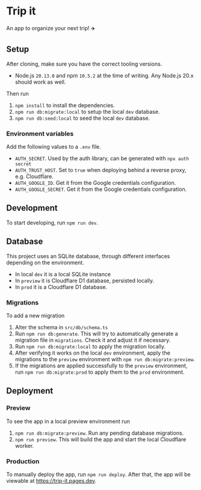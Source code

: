 # Trip it

An app to organize your next trip! ✈️

## Setup

After cloning, make sure you have the correct tooling versions.

-   Node.js `20.13.0` and npm `10.5.2` at the time of writing. Any Node.js 20.x should work as well.

Then run

1. `npm install` to install the dependencies.
2. `npm run db:migrate:local` to setup the local `dev` database.
3. `npm run db:seed:local` to seed the local `dev` database.

### Environment variables

Add the following values to a `.env` file.

-   `AUTH_SECRET`. Used by the auth library, can be generated with `npx auth secret`
-   `AUTH_TRUST_HOST`. Set to `true` when deploying behind a reverse proxy, e.g. Cloudflare.
-   `AUTH_GOOGLE_ID`. Get it from the Google credentials configuration.
-   `AUTH_GOOGLE_SECRET`. Get it from the Google credentials configuration.

## Development

To start developing, run `npm run dev`.

## Database

This project uses an SQLite database, through different interfaces depending on the environment.

-   In local `dev` it is a local SQLite instance
-   In `preview` it is Cloudflare D1 database, persisted locally.
-   In `prod` it is a Cloudflare D1 database.

### Migrations

To add a new migration

1. Alter the schema in `src/db/schema.ts`
2. Run `npm run db:generate`. This will try to automatically generate a migration file in `migrations`. Check it and adjust it if necessary.
3. Run `npm run db:migrate:local` to apply the migration locally.
4. After verifying it works on the local `dev` environment, apply the migrations to the `preview` environment with `npm run db:migrate:preview`.
5. If the migrations are applied successfully to the `preview` environment, run `npm run db:migrate:prod` to apply them to the `prod` environment.

## Deployment

### Preview

To see the app in a local preview environment run

1. `npm run db:migrate:preview`. Run any pending database migrations.
2. `npm run preview`. This will build the app and start the local Cloudflare worker.

### Production

To manually deploy the app, run `npm run deploy`. After that, the app will be viewable at https://trip-it.pages.dev.
